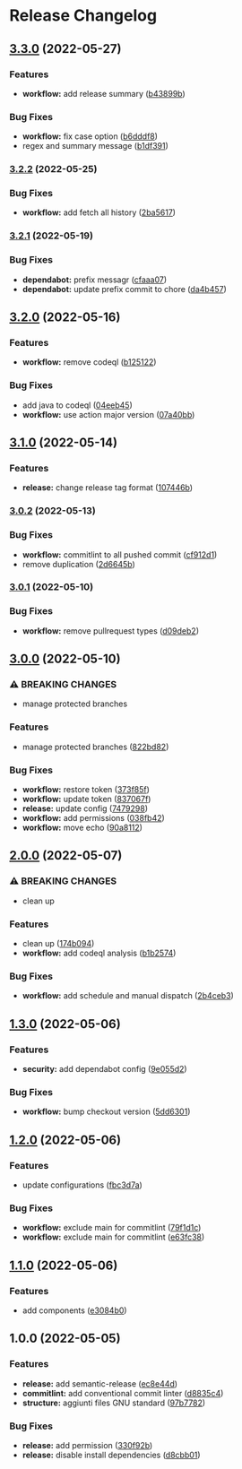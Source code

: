 # Release Changelog

## [3.3.0](https://github.com/marcolovazzano/semantic-release/compare/3.2.2...3.3.0) (2022-05-27)


### Features

* **workflow:** add release summary ([b43899b](https://github.com/marcolovazzano/semantic-release/commit/b43899bcdadca869ee2f18b2004cbfa6f892af67))


### Bug Fixes

* **workflow:** fix case option ([b6dddf8](https://github.com/marcolovazzano/semantic-release/commit/b6dddf8f10fe66458caedf65e9c91213d0c6b2ff))
* regex and summary message ([b1df391](https://github.com/marcolovazzano/semantic-release/commit/b1df391095e9f07a2dc84a67235eea1f8e734b0f))

### [3.2.2](https://github.com/marcolovazzano/semantic-release/compare/3.2.1...3.2.2) (2022-05-25)


### Bug Fixes

* **workflow:** add fetch all history ([2ba5617](https://github.com/marcolovazzano/semantic-release/commit/2ba56178ca7b15c6f4ecf9446c974102b0d6da3f))

### [3.2.1](https://github.com/marcolovazzano/semantic-release/compare/3.2.0...3.2.1) (2022-05-19)


### Bug Fixes

* **dependabot:** prefix messagr ([cfaaa07](https://github.com/marcolovazzano/semantic-release/commit/cfaaa0761d15d437a9f9c0420598b7c49a5eb6be))
* **dependabot:** update prefix commit to chore ([da4b457](https://github.com/marcolovazzano/semantic-release/commit/da4b4579c46f7e78bd83537d479998d68f2e5fb8))

## [3.2.0](https://github.com/marcolovazzano/semantic-release/compare/3.1.0...3.2.0) (2022-05-16)


### Features

* **workflow:** remove codeql ([b125122](https://github.com/marcolovazzano/semantic-release/commit/b1251223533a843400687c1f87fe7b7a4dc6ffeb))


### Bug Fixes

* add java to codeql ([04eeb45](https://github.com/marcolovazzano/semantic-release/commit/04eeb451544463ac79c30823b3e7046e21fafec1))
* **workflow:** use action major version ([07a40bb](https://github.com/marcolovazzano/semantic-release/commit/07a40bb75be1698c43dfd1fb55c46d34610d5d33))

## [3.1.0](https://github.com/marcolovazzano/semantic-release/compare/v3.0.2...3.1.0) (2022-05-14)


### Features

* **release:** change release tag format ([107446b](https://github.com/marcolovazzano/semantic-release/commit/107446b1c52e1da9512403c94d60bb8dc0b5613b))

### [3.0.2](https://github.com/marcolovazzano/semantic-release/compare/v3.0.1...v3.0.2) (2022-05-13)


### Bug Fixes

* **workflow:** commitlint to all pushed commit ([cf912d1](https://github.com/marcolovazzano/semantic-release/commit/cf912d1f5045a7e32e59ffc431400398640b00fa))
* remove duplication ([2d6645b](https://github.com/marcolovazzano/semantic-release/commit/2d6645bfb2ae1b57ef5263b7f598e4f2a1f8f5da))

### [3.0.1](https://github.com/marcolovazzano/semantic-release/compare/v3.0.0...v3.0.1) (2022-05-10)


### Bug Fixes

* **workflow:** remove pullrequest types ([d09deb2](https://github.com/marcolovazzano/semantic-release/commit/d09deb203678cfc865dd42238589d918a085ae85))

## [3.0.0](https://github.com/marcolovazzano/semantic-release/compare/v2.0.0...v3.0.0) (2022-05-10)


### ⚠ BREAKING CHANGES

* manage protected branches

### Features

* manage protected branches ([822bd82](https://github.com/marcolovazzano/semantic-release/commit/822bd82e708b7edb925eba47bdb8fc171df96c04))


### Bug Fixes

* **workflow:** restore token ([373f85f](https://github.com/marcolovazzano/semantic-release/commit/373f85f2c4d04555d5ee5e1e44e28088ba99258e))
* **workflow:** update token ([837067f](https://github.com/marcolovazzano/semantic-release/commit/837067f7bf7fae5b8fcc67f13da887a25b185883))
* **release:** update config ([7479298](https://github.com/marcolovazzano/semantic-release/commit/74792987b45605158c10308e0f9c2b022e78bbcb))
* **workflow:** add permissions ([038fb42](https://github.com/marcolovazzano/semantic-release/commit/038fb4212b76b956292c66353cc89f2dace11c20))
* **workflow:** move echo ([90a8112](https://github.com/marcolovazzano/semantic-release/commit/90a8112e8878bea1ff38e4fd23f52682ebfa1723))

## [2.0.0](https://github.com/marcolovazzano/monorepo-playground/compare/v1.3.0...v2.0.0) (2022-05-07)


### ⚠ BREAKING CHANGES

* clean up

### Features

* clean up ([174b094](https://github.com/marcolovazzano/monorepo-playground/commit/174b09465ef2bd47ad133156d0c9405d1f65769f))
* **workflow:** add codeql analysis ([b1b2574](https://github.com/marcolovazzano/monorepo-playground/commit/b1b2574a93ffb6a1d732f36ada05ef12658d1dd3))


### Bug Fixes

* **workflow:** add schedule and manual dispatch ([2b4ceb3](https://github.com/marcolovazzano/monorepo-playground/commit/2b4ceb3fd6fec1391448e765aa80c438997c1009))

## [1.3.0](https://github.com/marcolovazzano/monorepo-playground/compare/v1.2.0...v1.3.0) (2022-05-06)


### Features

* **security:** add dependabot config ([9e055d2](https://github.com/marcolovazzano/monorepo-playground/commit/9e055d2608bf78803650e0c66a2be384fd790c4d))


### Bug Fixes

* **workflow:** bump checkout version ([5dd6301](https://github.com/marcolovazzano/monorepo-playground/commit/5dd6301e29856697e71fcca6ad53fb88e716c61a))

## [1.2.0](https://github.com/marcolovazzano/monorepo-playground/compare/v1.1.0...v1.2.0) (2022-05-06)


### Features

* update configurations ([fbc3d7a](https://github.com/marcolovazzano/monorepo-playground/commit/fbc3d7ae86108960a5f0406359a2e371a08cbf48))


### Bug Fixes

* **workflow:** exclude main for commitlint ([79f1d1c](https://github.com/marcolovazzano/monorepo-playground/commit/79f1d1ccb7f6e207cdb3e8989a4bc8547af2bbf9))
* **workflow:** exclude main for commitlint ([e63fc38](https://github.com/marcolovazzano/monorepo-playground/commit/e63fc38df44b1ee690a54051d19f021dbe5ff6aa))

## [1.1.0](https://github.com/marcolovazzano/monorepo-playground/compare/v1.0.0...v1.1.0) (2022-05-06)


### Features

* add components ([e3084b0](https://github.com/marcolovazzano/monorepo-playground/commit/e3084b014387d1bc366b190862d3f4ddd7026cd7))

## 1.0.0 (2022-05-05)


### Features

* **release:** add semantic-release ([ec8e44d](https://github.com/marcolovazzano/monorepo-playground/commit/ec8e44d1a560b438776f85d5e8e40ec2bcd88d22))
* **commitlint:** add conventional commit linter ([d8835c4](https://github.com/marcolovazzano/monorepo-playground/commit/d8835c420876cd3ff05598ca33c3001beb514742))
* **structure:** aggiunti files GNU standard ([97b7782](https://github.com/marcolovazzano/monorepo-playground/commit/97b7782413fc335efb382fe6e870847e50d1046d))


### Bug Fixes

* **release:** add permission ([330f92b](https://github.com/marcolovazzano/monorepo-playground/commit/330f92b41be002da6460c91dc6db8f7aabfe01bb))
* **release:** disable install dependencies ([d8cbb01](https://github.com/marcolovazzano/monorepo-playground/commit/d8cbb01058e8bb57c5eff85523edfc765c627fa6))
